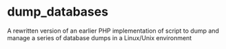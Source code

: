 # dump_databases
A rewritten version of an earlier PHP implementation of script to dump and manage a series of database dumps in a Linux/Unix environment
